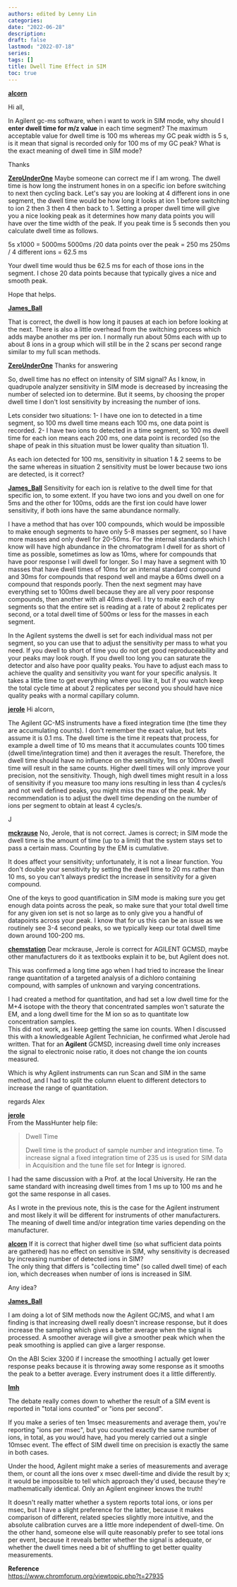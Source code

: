```yaml
---
authors: edited by Lenny Lin
categories:
date: "2022-06-28"
description:
draft: false
lastmod: "2022-07-18"
series: 
tags: []
title: Dwell Time Effect in SIM
toc: true
---
```


  

<!--more-->

**[alcorn](https://www.chromforum.org/memberlist.php?mode=viewprofile&u=47403&sid=01dfc6e94d6251fbd385f5a1055a58af)**

Hi all,

In Agilent gc-ms software, when i want to work in SIM mode, why should I **enter dwell time for m/z value** in each time segment? The maximum acceptable value for dwell time is 100 ms whereas my GC peak width is 5 s, is it mean that signal is recorded only for 100 ms of my GC peak? What is the exact meaning of dwell time in SIM mode?

Thanks 



**[ZeroUnderOne](https://www.chromforum.org/memberlist.php?mode=viewprofile&u=58334&sid=f979bbadb3080c1b61fe80bdc20c2d9a)**
Maybe someone can correct me if I am wrong. The dwell time is how long the instrument hones in on a specific ion before switching to next then cycling back. Let's say you are looking at 4 different ions in one segment, the dwell time would be how long it looks at ion 1 before switching to ion 2 then 3 then 4 then back to 1. Setting a proper dwell time will give you a nice looking peak as it determines how many data points you will have over the time width of the peak. If you peak time is 5 seconds then you calculate dwell time as follows.

5s x1000 = 5000ms
5000ms /20 data points over the peak = 250 ms
250ms / 4 different ions = 62.5 ms

Your dwell time would thus be 62.5 ms for each of those ions in the segment. I chose 20 data points because that typically gives a nice and smooth peak.

Hope that helps.


**[James_Ball](https://www.chromforum.org/memberlist.php?mode=viewprofile&u=43522&sid=f979bbadb3080c1b61fe80bdc20c2d9a)**

That is correct, the dwell is how long it pauses at each ion before looking at the next. There is also a little overhead from the switching process which adds maybe another ms per ion. I normally run about 50ms each with up to about 8 ions in a group which will still be in the 2 scans per second range similar to my full scan methods.


**[ZeroUnderOne](https://www.chromforum.org/memberlist.php?mode=viewprofile&u=58334&sid=f979bbadb3080c1b61fe80bdc20c2d9a)**
Thanks for answering

So, dwell time has no effect on intensity of SIM signal? As I know, in quadrupole analyzer sensitivity in SIM mode is decreased by increasing the number of selected ion to determine. But it seems, by choosing the proper dwell time I don't lost sensitivity by increasing the number of ions.

Lets consider two situations:
1- I have one ion to detected in a time segment, so 100 ms dwell time means each 100 ms, one data point is recorded. 
2- I have two ions to detected in a time segment, so 100 ms dwell time for each ion means each 200 ms, one data point is recorded (so the shape of peak in this situation must be lower quality than situation 1).

As each ion detected for 100 ms, sensitivity in situation 1 & 2 seems to be the same whereas in situation 2 sensitivity must be lower because two ions are detected, is it correct?


**[James_Ball](https://www.chromforum.org/memberlist.php?mode=viewprofile&u=43522&sid=f979bbadb3080c1b61fe80bdc20c2d9a)**
Sensitivity for each ion is relative to the dwell time for that specific ion, to some extent. If you have two ions and you dwell on one for 5ms and the other for 100ms, odds are the first ion could have lower sensitivity, if both ions have the same abundance normally.

I have a method that has over 100 compounds, which would be impossible to make enough segments to have only 5-8 masses per segment, so I have more masses and only dwell for 20-50ms. For the internal standards which I know will have high abundance in the chromatogram I dwell for as short of time as possible, sometimes as low as 10ms, where for compounds that have poor response I will dwell for longer. So I may have a segment with 10 masses that have dwell times of 10ms for an internal standard compound and 30ms for compounds that respond well and maybe a 60ms dwell on a compound that responds poorly. Then the next segment may have everything set to 100ms dwell because they are all very poor response compounds, then another with all 40ms dwell. I try to make each of my segments so that the entire set is reading at a rate of about 2 replicates per second, or a total dwell time of 500ms or less for the masses in each segment.

In the Agilent systems the dwell is set for each individual mass not per segment, so you can use that to adjust the sensitivity per mass to what you need. If you dwell to short of time you do not get good reproduceability and your peaks may look rough. If you dwell too long you can saturate the detector and also have poor quality peaks. You have to adjust each mass to achieve the quality and sensitivity you want for your specific analysis. It takes a little time to get everything where you like it, but if you watch keep the total cycle time at about 2 replicates per second you should have nice quality peaks with a normal capillary column.


**[jerole](https://www.chromforum.org/memberlist.php?mode=viewprofile&u=7245&sid=f979bbadb3080c1b61fe80bdc20c2d9a)**
Hi alcorn,

The Agilent GC-MS instruments have a fixed integration time (the time they are accumulating counts). I don't remember the exact value, but lets assume it is 0.1 ms. The dwell time is the time it repeats that process, for example a dwell time of 10 ms means that it accumulates counts 100 times (dwell time/integration time) and then it averages the result. Therefore, the dwell time should have no influence on the sensitivity, 1ms or 100ms dwell time will result in the same counts. Higher dwell times will only improve your precision, not the sensitivity. Though, high dwell times might result in a loss of sensitivity if you measure too many ions resulting in less than 4 cycles/s and not well defined peaks, you might miss the max of the peak. My recommendation is to adjust the dwell time depending on the number of ions per segment to obtain at least 4 cycles/s.

J

**[mckrause](https://www.chromforum.org/memberlist.php?mode=viewprofile&u=8013&sid=f979bbadb3080c1b61fe80bdc20c2d9a)**
No, Jerole, that is not correct. James is correct; in SIM mode the dwell time is the amount of time (up to a limit) that the system stays set to pass a certain mass. Counting by the EM is cumulative.

It does affect your sensitivity; unfortunately, it is not a linear function. You don't double your sensitivity by setting the dwell time to 20 ms rather than 10 ms, so you can't always predict the increase in sensitivity for a given compound.

One of the keys to good quantification in SIM mode is making sure you get enough data points across the peak, so make sure that your total dwell time for any given ion set is not so large as to only give you a handful of datapoints across your peak. I know that for us this can be an issue as we routinely see 3-4 second peaks, so we typically keep our total dwell time down around 100-200 ms.


**[chemstation](https://www.chromforum.org/memberlist.php?mode=viewprofile&u=4389&sid=f979bbadb3080c1b61fe80bdc20c2d9a)**
Dear mckrause, Jerole is correct for AGILENT GCMSD, maybe other manufacturers do it 
as textbooks explain it to be, but Agilent does not.

This was confirmed a long time ago when I had tried to increase the linear range quantitation of a targeted analysis of a dichloro containing compound, with samples of unknown and varying concentrations.

I had created a method for quantitation, and had set a low dwell time for the M+4 isotope with the theory that concentrated samples won't saturate the EM, and a long dwell time for the M ion so as to quantitate low concentration samples.  
This did not work, as I keep getting the same ion counts. When I discussed this with a knowledgeable Agilent Technician, he confirmed what Jerole had written. That for an **Agilent** GCMSD, increasing dwell time only increases the signal to electronic noise ratio, it does not change the ion counts measured.  

Which is why Agilent instruments can run Scan and SIM in the same method, and I had to split the column eluent to different detectors to increase the range of quantitation.

regards
Alex  


**[jerole](https://www.chromforum.org/memberlist.php?mode=viewprofile&u=7245&sid=f979bbadb3080c1b61fe80bdc20c2d9a)**  
From the MassHunter help file:

>Dwell Time
>
>Dwell time is the product of sample number and integration time. To increase signal a fixed integration time of 235 us is used for SIM data in Acquisition and the tune file set for **Integr** is ignored.

I had the same discussion with a Prof. at the local University. He ran the same standard with increasing dwell times from 1 ms up to 100 ms and he got the same response in all cases.

As I wrote in the previous note, this is the case for the Agilent instrument and most likely it will be different for instruments of other manufacturers. The meaning of dwell time and/or integration time varies depending on the manufacturer.


**[alcorn](https://www.chromforum.org/memberlist.php?mode=viewprofile&u=47403&sid=01dfc6e94d6251fbd385f5a1055a58af)**
If it is correct that higher dwell time (so what sufficient data points are gathered) has no effect on sensitive in SIM, why sensitivity is decreased by increasing number of detected ions in SIM?  
The only thing that differs is "collecting time" (so called dwell time) of each ion, which decreases when number of ions is increased in SIM.  

Any idea?


**[James_Ball](https://www.chromforum.org/memberlist.php?mode=viewprofile&u=43522&sid=f979bbadb3080c1b61fe80bdc20c2d9a)**

I am doing a lot of SIM methods now the Agilent GC/MS, and what I am finding is that increasing dwell really doesn't increase response, but it does increase the sampling which gives a better average when the signal is processed. A smoother average will give a smoother peak which when the peak smoothing is applied can give a larger response.

On the ABI Sciex 3200 if I increase the smoothing I actually get lower response peaks because it is throwing away some response as it smooths the peak to a better average. Every instrument does it a little differently.


**[Imh](https://www.chromforum.org/memberlist.php?mode=viewprofile&u=6923&sid=f979bbadb3080c1b61fe80bdc20c2d9a)**

The debate really comes down to whether the result of a SIM event is reported in "total ions counted" or "ions per second".

If you make a series of ten 1msec measurements and average them, you're reporting "ions per msec", but you counted exactly the same number of ions, in total, as you would have, had you merely carried out a single 10msec event. The effect of SIM dwell time on precision is exactly the same in both cases.

Under the hood, Agilent might make a series of measurements and average them, or count all the ions over x msec dwell-time and divide the result by x; it would be impossible to tell which approach they'd used, because they're mathematically identical. Only an Agilent engineer knows the truth!

It doesn't really matter whether a system reports total ions, or ions per msec, but I have a slight preference for the latter, because it makes comparison of different, related species slightly more intuitive, and the absolute calibration curves are a little more independent of dwell-time. On the other hand, someone else will quite reasonably prefer to see total ions per event, because it reveals better whether the signal is adequate, or whether the dwell times need a bit of shuffling to get better quality measurements.


**Reference**  
https://www.chromforum.org/viewtopic.php?t=27935